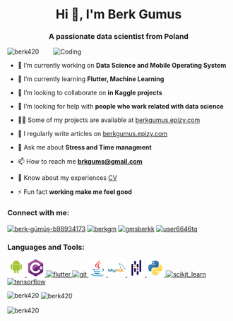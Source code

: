 <h1 align="center">Hi 👋, I'm Berk Gumus</h1>
<h3 align="center">A passionate data scientist from Poland</h3>
<img align="right" alt="Coding" width="400" src="https://cdn.dribbble.com/users/1162077/screenshots/3848914/programmer.gif"/>



<p align="left"> <img src="https://komarev.com/ghpvc/?username=berk420&label=Profile%20views&color=0e75b6&style=flat" alt="berk420" /> </p>

- 🔭 I’m currently working on **Data Science and Mobile Operating System**

- 🌱 I’m currently learning **Flutter, Machine Learning**

- 👯 I’m looking to collaborate on **in Kaggle projects**

- 🤝 I’m looking for help with **people who work related with data science**

- 👨‍💻 Some of my projects are available at [berkgumus.epizy.com](berkgumus.epizy.com)

- 📝 I regularly write articles on [berkgumus.epizy.com](berkgumus.epizy.com)

- 💬 Ask me about **Stress and Time managment**

- 📫 How to reach me **brkgums@gmail.com**

- 📄 Know about my experiences [CV](https://drive.google.com/file/d/1jN11C-qR2H9O44eDqYiqLuqxu7UeFPcV/view?usp=sharing)

- ⚡ Fun fact **working make me feel good**

<h3 align="left">Connect with me:</h3>
<p align="left">
<a href="https://linkedin.com/in/berk-gümüş-b98934173" target="blank"><img align="center" src="https://raw.githubusercontent.com/rahuldkjain/github-profile-readme-generator/master/src/images/icons/Social/linked-in-alt.svg" alt="berk-gümüş-b98934173" height="30" width="40" /></a>
<a href="https://kaggle.com/berkgm" target="blank"><img align="center" src="https://raw.githubusercontent.com/rahuldkjain/github-profile-readme-generator/master/src/images/icons/Social/kaggle.svg" alt="berkgm" height="30" width="40" /></a>
<a href="https://instagram.com/gmsberkk" target="blank"><img align="center" src="https://raw.githubusercontent.com/rahuldkjain/github-profile-readme-generator/master/src/images/icons/Social/instagram.svg" alt="gmsberkk" height="30" width="40" /></a>
<a href="https://www.leetcode.com/user6646tq" target="blank"><img align="center" src="https://raw.githubusercontent.com/rahuldkjain/github-profile-readme-generator/master/src/images/icons/Social/leet-code.svg" alt="user6646tq" height="30" width="40" /></a>
</p>

<h3 align="left">Languages and Tools:</h3>
<p align="left"> <a href="https://developer.android.com" target="_blank" rel="noreferrer"> <img src="https://raw.githubusercontent.com/devicons/devicon/master/icons/android/android-original-wordmark.svg" alt="android" width="40" height="40"/> </a> <a href="https://www.w3schools.com/cs/" target="_blank" rel="noreferrer"> <img src="https://raw.githubusercontent.com/devicons/devicon/master/icons/csharp/csharp-original.svg" alt="csharp" width="40" height="40"/> </a> <a href="https://flutter.dev" target="_blank" rel="noreferrer"> <img src="https://www.vectorlogo.zone/logos/flutterio/flutterio-icon.svg" alt="flutter" width="40" height="40"/> </a> <a href="https://git-scm.com/" target="_blank" rel="noreferrer"> <img src="https://www.vectorlogo.zone/logos/git-scm/git-scm-icon.svg" alt="git" width="40" height="40"/> </a> <a href="https://www.java.com" target="_blank" rel="noreferrer"> <img src="https://raw.githubusercontent.com/devicons/devicon/master/icons/java/java-original.svg" alt="java" width="40" height="40"/> </a> <a href="https://www.mysql.com/" target="_blank" rel="noreferrer"> <img src="https://raw.githubusercontent.com/devicons/devicon/master/icons/mysql/mysql-original-wordmark.svg" alt="mysql" width="40" height="40"/> </a> <a href="https://pandas.pydata.org/" target="_blank" rel="noreferrer"> <img src="https://raw.githubusercontent.com/devicons/devicon/2ae2a900d2f041da66e950e4d48052658d850630/icons/pandas/pandas-original.svg" alt="pandas" width="40" height="40"/> </a> <a href="https://www.python.org" target="_blank" rel="noreferrer"> <img src="https://raw.githubusercontent.com/devicons/devicon/master/icons/python/python-original.svg" alt="python" width="40" height="40"/> </a> <a href="https://scikit-learn.org/" target="_blank" rel="noreferrer"> <img src="https://upload.wikimedia.org/wikipedia/commons/0/05/Scikit_learn_logo_small.svg" alt="scikit_learn" width="40" height="40"/> </a> <a href="https://www.tensorflow.org" target="_blank" rel="noreferrer"> <img src="https://www.vectorlogo.zone/logos/tensorflow/tensorflow-icon.svg" alt="tensorflow" width="40" height="40"/> </a> </p>

<p><img align="left" src="https://github-readme-stats.vercel.app/api/top-langs?username=berk420&show_icons=true&locale=en&layout=compact" alt="berk420" /></p>

<p>&nbsp;<img align="center" src="https://github-readme-stats.vercel.app/api?username=berk420&show_icons=true&locale=en" alt="berk420" /></p>

<p><img align="center" src="https://github-readme-streak-stats.herokuapp.com/?user=berk420&" alt="berk420" /></p>
